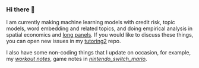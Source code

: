 ### Hi there 👋

<!--
**JiaxiangBU/JiaxiangBU** is a ✨ _special_ ✨ repository because its `README.md` (this file) appears on your GitHub profile.

Here are some ideas to get you started:

- 🔭 I’m currently working on ...
- 🌱 I’m currently learning ...
- 👯 I’m looking to collaborate on ...
- 🤔 I’m looking for help with ...
- 💬 Ask me about ...
- 📫 How to reach me: ...
- 😄 Pronouns: ...
- ⚡ Fun fact: ...
-->

I am currently making machine learning models with credit risk, topic models, word embedding and related topics, and doing empirical analysis in spatial economics and [long panels].
If you would like to discuss these things, you can open new issues in  my [tutoring2] repo.

I also have some non-coding things that I update on occasion, for example, my
*[workout notes]*, game notes in *[nintendo_switch_mario]*.

[workout notes]: https://jiaxiangbu.github.io/learn_workout/learning_notes.html
[nintendo_switch_mario]: https://github.com/JiaxiangBU/nintendo_switch_mario
[long panels]: https://github.com/JiaxiangBU/usd-data-analysisEX
[tutoring2]: https://github.com/JiaxiangBU/tutoring2/issues